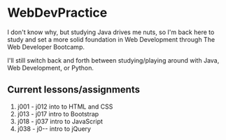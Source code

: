 # WebDevPractice
I don't know why, but studying Java drives me nuts, so I'm back here to 
study and set a more solid foundation in Web Development through The 
Web Developer Bootcamp. 

I'll still switch back and forth between studying/playing around with Java, Web Development, or Python.

## Current lessons/assignments
1. j001 - j012 into to HTML and CSS
2. j013 - j017 intro to Bootstrap
3. j018 - j037 intro to JavaScript
4. j038 - j0-- intro to jQuery